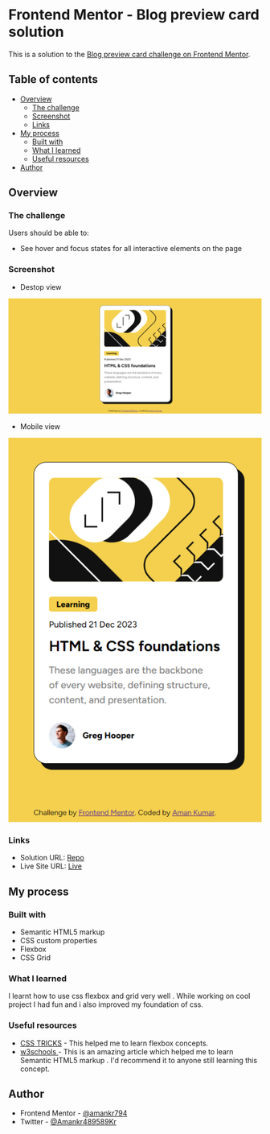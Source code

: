 # Frontend Mentor - Blog preview card solution

This is a solution to the [Blog preview card challenge on Frontend Mentor](https://www.frontendmentor.io/challenges/blog-preview-card-ckPaj01IcS). 

## Table of contents

- [Overview](#overview)
  - [The challenge](#the-challenge)
  - [Screenshot](#screenshot)
  - [Links](#links)
- [My process](#my-process)
  - [Built with](#built-with)
  - [What I learned](#what-i-learned)
  - [Useful resources](#useful-resources)
- [Author](#author)


## Overview

### The challenge

Users should be able to:

- See hover and focus states for all interactive elements on the page

### Screenshot

- Destop view

![page](./design/Screenshot1-desktop-view.png)

- Mobile view

![page](./design/Screenshot2-mobile-view.png)

### Links

- Solution URL: [Repo](./blog-preview-card-main)
- Live Site URL: [Live](https://akr-blog-preview-card.netlify.app)

## My process

### Built with

- Semantic HTML5 markup
- CSS custom properties
- Flexbox
- CSS Grid

### What I learned
I learnt how to use css flexbox and grid very well . While working on cool project I had fun and i also improved my foundation of css.


### Useful resources

- [CSS TRICKS](https://css-tricks.com/snippets/css/a-guide-to-flexbox/) - This helped me to learn flexbox concepts.
- [w3schools ](https://www.w3schools.com/html/html5_semantic_elements.asp) - This is an amazing article which helped me to learn Semantic HTML5 markup . I'd recommend it to anyone still learning this concept.


## Author

- Frontend Mentor - [@amankr794](https://www.frontendmentor.io/profile/amankr794)
- Twitter - [@Amankr489589Kr](https://twitter.com/Amankr489589Kr)



